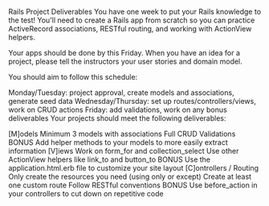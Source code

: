 Rails Project Deliverables
You have one week to put your Rails knowledge to the test! You'll need to create a Rails app from scratch so you can practice ActiveRecord associations, RESTful routing, and working with ActionView helpers.

Your apps should be done by this Friday. When you have an idea for a project, please tell the instructors your user stories and domain model.

You should aim to follow this schedule:

Monday/Tuesday: project approval, create models and associations, generate seed data
Wednesday/Thursday: set up routes/controllers/views, work on CRUD actions
Friday: add validations, work on any bonus deliverables
Your projects should meet the following deliverables:

[M]odels
Minimum 3 models with associations
Full CRUD
Validations
BONUS Add helper methods to your models to more easily extract information
[V]iews
Work on form_for and collection_select
Use other ActionView helpers like link_to and button_to
BONUS Use the application.html.erb file to customize your site layout
[C]ontrollers / Routing
Only create the resources you need (using only or except)
Create at least one custom route
Follow RESTful conventions
BONUS Use before_action in your controllers to cut down on repetitive code
